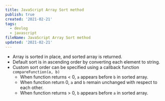 ```yaml
---
title: JavaScript Array Sort method
publish: true
created: '2021-02-21'
tags:
  - devlog
  - javascript
fileName: JavaScript Array Sort method
updated: '2021-02-21'
---
```


- Array is sorted in place, and sorted array is returned.
- Default sort is in ascending order by converting each element to string.
- Custom sort order can be specified using a callback function `compareFunction(a, b)`
  - When function returns < 0, `a` appears before `b` in sorted array.
  - When function return 0, `a` and `b` remain unchanged with respect to each other.
  - When function returns > 0, `b` appears before `a` in sorted array.

